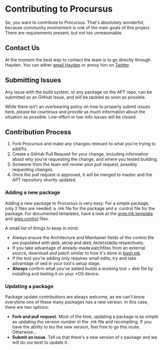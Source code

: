 # Contributing to Procursus

So, you want to contribute to Procursus. That's absolutely wonderful, because community involvement is one of the main goals of this project. There are requirements present, but not too unreasonable.

## Contact Us

At the moment the best way to contact the team is to go directly through Hayden. You can either [email Hayden](mailto:me@diatr.us) or annoy him on [Twitter](https://twitter.com/Diatrus).

## Submitting Issues

Any issue with the build system, or any package on the APT repo, can be submitted as an GitHub Issue, and will be tackled as soon as possible.

While there isn't an overbearing policy on how to properly submit issues here, please be courteous and provide as much information about the situation as possible. Low-effort or low-info issues will be closed.

## Contribution Process

1. Fork Procursus and make any changes relevant to what you're trying to add/fix.
2. Create a GitHub Pull Request for your change, including information about why you're requesting the change, and where you tested building.
3. Someone from the team will review your pull request, possibly requesting changes.
4. Once the pull request is approved, it will be merged to master and the APT repository shortly updated.

### Adding a new package

Adding a new package to Procursus is very easy. For a simple package, only 2 files are needed: a .mk file for the package and a .control file for the package.
For documented templates, have a look at the [grep.mk.template](https://github.com/ProcursusTeam/Procursus/blob/master/grep.mk.template) and [grep.control](https://github.com/ProcursusTeam/Procursus/blob/master/build_info/grep.control) files.

A small list of things to keep in mind:
* Always ensure the Architecture and Maintainer fields of the control file are populated with `@DEB_ARCH@` and `@DEB_MAINTAINER@` respectively.
* If you take advantage of already-made patchfiles from an external source, download and patch similar to how it's done in [bash.mk](https://github.com/ProcursusTeam/Procursus/blob/master/bash.mk).
* If the tool you're adding only requires small edits, try and take advantage of sed in your tool's setup stage.
* **Always** confirm what you've added builds a working tool + deb file by installing and testing it on your *OS device.

### Updating a package

Package update contributions are always welcome, as we can't know everytime one of these many packages has a new version. In this case, there are two options:

* **Fork and pull request.** Most of the time, updating a package is as simple as updating the version number in the .mk file and recompiling. If you have the ability to tes the new version, feel free to go this route. Otherwise...
* **Submit an issue.** Tell us that there's a new version of x package and we will do our best to update it.
